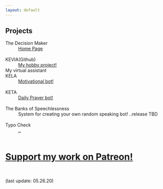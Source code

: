 ```yaml
---
layout: default
---
```


## Projects


<dt>The Decision Maker</dt>
<dd><a href="/projects_thedecisionmaker.html">Home Page</a> </dd>
<dt>&nbsp;</dt>
<dt>KEVIA(Github)</dt>
<dd><a href="https://github.com/kuz3/KEVIA">My hobby project!</a>  </dd>
My virtual assistant

<dt>KELA </dt>
<dd><a href="https://jamesbytes.trinket.io/sites/kela">Motivational bot!</a> </dd>
<dt>&nbsp;</dt>
<dt>KETA </dt>
<dd><a href="https://jamesbytes.trinket.io/sites/keta">Daily Prayer bot! </a> </dd>
<dt>&nbsp;</dt>
<dt>The Banks of Speechlessness </dt>
<dd>System for creating your own random speaking bot! ..release TBD </dd>
<br>


<dt>Typo Check</dt>
<dd><a href="/projects_typocheck.html">..</a> </dd>
<dt>&nbsp;</dt>

# [Support my work on Patreon!](https://patreon.com/motibytes)

<br>


<!--
## Ideas

   under dev
    [collection()](/ideas.html) -->

(last update: 05.26.20)
